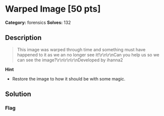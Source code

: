 # Warped Image [50 pts]

**Category:** forensics
**Solves:** 132

## Description
>This image was warped through time and something must have happened to it as we an no longer see it!\r\n\r\nCan you help us so we can see the image?\r\n\r\n\r\nDeveloped by ihanna2

**Hint**
* Restore the image to how it should be with some magic.

## Solution

### Flag


